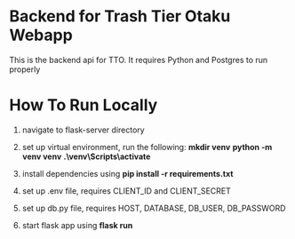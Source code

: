 # Backend for Trash Tier Otaku Webapp
This is the backend api for TTO. It requires Python and Postgres to run properly

# How To Run Locally
1. navigate to flask-server directory

2. set up virtual environment, run the following:
**mkdir venv**
**python -m venv venv**
**.\venv\Scripts\activate**

3. install dependencies using **pip install -r requirements.txt**

4. set up .env file, requires CLIENT_ID and CLIENT_SECRET

5. set up db.py file, requires HOST, DATABASE, DB_USER, DB_PASSWORD

5. start flask app using **flask run**
